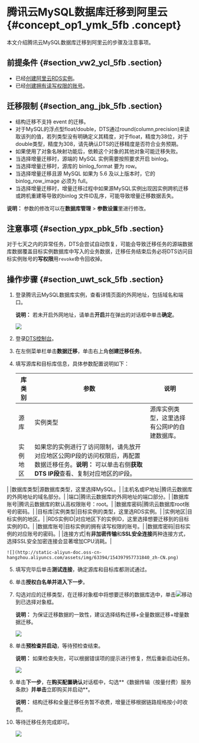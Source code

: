 # 腾讯云MySQL数据库迁移到阿里云 {#concept_op1_ymk_5fb .concept}

本文介绍腾讯云MySQL数据库迁移到阿里云的步骤及注意事项。

## 前提条件 {#section_vw2_ycl_5fb .section}

-   已经[创建阿里云RDS实例](../intl.zh-CN/快速入门MySQL版/创建实例.md#)。
-   已经[创建拥有读写权限的账号](../intl.zh-CN/快速入门MySQL版/初始化配置/创建账号和数据库.md#)。

## 迁移限制 {#section_ang_jbk_5fb .section}

-   结构迁移不支持 event 的迁移。
-   对于MySQL的浮点型float/double，DTS通过round\(column,precision\)来读取该列的值，若列类型没有明确定义其精度，对于float，精度为38位，对于double类型，精度为308，请先确认DTS的迁移精度是否符合业务预期。
-   如果使用了对象名映射功能后，依赖这个对象的其他对象可能迁移失败。
-   当选择增量迁移时，源端的 MySQL 实例需要按照要求开启 binlog。
-   当选择增量迁移时，源库的 binlog\_format 要为 row。
-   当选择增量迁移且源 MySQL 如果为 5.6 及以上版本时，它的 binlog\_row\_image 必须为 full。
-   当选择增量迁移时，增量迁移过程中如果源MySQL实例出现因实例跨机迁移或跨机重建等导致的binlog 文件ID乱序，可能导致增量迁移数据丢失。

**说明：** 参数的修改可以在**数据库管理** \> **参数设置**里进行修改。

## 注意事项 {#section_ypx_pbk_5fb .section}

对于七天之内的异常任务，DTS会尝试自动恢复，可能会导致迁移任务的源端数据库数据覆盖目标实例数据库中写入的业务数据，迁移任务结束后务必将DTS访问目标实例账号的**写权限**用`revoke`命令回收掉。

## 操作步骤 {#section_uwt_sck_5fb .section}

1.  登录腾讯云MySQL数据库实例，查看详情页面的外网地址，包括域名和端口。

    **说明：** 若未开启外网地址，请单击**开启**并在弹出的对话框中单击**确定**。

    ![](http://static-aliyun-doc.oss-cn-hangzhou.aliyuncs.com/assets/img/63394/154397957731838_zh-CN.png)

2.  登录[DTS控制台](https://dts.console.aliyun.com/)。
3.  在左侧菜单栏单击**数据迁移**，单击右上角**创建迁移任务**。
4.  填写源库和目标库信息，具体参数配置说明如下：

    |库类别|参数|说明|
    |---|--|--|
    |源库|实例类型|源库实例类型，这里选择有公网IP的自建数据库。|
    |实例地区|如果您的实例进行了访问限制，请先放开对应地区公网IP段的访问权限后，再配置数据迁移任务。**说明：** 可以单击右侧**获取DTS IP段**查看、复制对应地区的IP段。

|
    |数据库类型|源数据库类型，这里选择MySQL。|
    |主机名或IP地址|腾讯云数据库的外网地址的域名部分。|
    |端口|腾讯云数据库的外网地址的端口部分。|
    |数据库账号|腾讯云数据库的默认高权限账号：root。|
    |数据库密码|腾讯云数据库root账号的密码。|
    |目标库|实例类型|目标实例的类型，这里选RDS实例。|
    |实例地区|目标实例的地区。|
    |RDS实例ID|对应地区下的实例ID，这里选择想要迁移到的目标实例的ID。|
    |数据库账号|目标实例的拥有读写权限的账号。|
    |数据库密码|目标实例的对应账号的密码。|
    |连接方式|有**非加密传输**和**SSL安全连接**两种连接方式，选择SSL安全加密连接会显著增加CPU消耗。|

    ![](http://static-aliyun-doc.oss-cn-hangzhou.aliyuncs.com/assets/img/63394/154397957731840_zh-CN.png)

5.  填写完毕后单击**测试连接**，确定源库和目标库都测试通过。
6.  单击**授权白名单并进入下一步**。
7.  勾选对应的迁移类型，在迁移对象框中将想要迁移的数据库选中，单击![](http://static-aliyun-doc.oss-cn-hangzhou.aliyuncs.com/assets/img/63394/154397957731842_zh-CN.png)移动到已选择对象框。

    **说明：** 为保证迁移数据的一致性，建议选择结构迁移+全量数据迁移+增量数据迁移。

    ![](http://static-aliyun-doc.oss-cn-hangzhou.aliyuncs.com/assets/img/63394/154397957731841_zh-CN.png)

8.  单击**预检查并启动**，等待预检查结束。

    **说明：** 如果检查失败，可以根据错误项的提示进行修复，然后重新启动任务。

    ![](http://static-aliyun-doc.oss-cn-hangzhou.aliyuncs.com/assets/img/63394/154397957731845_zh-CN.png)

9.  单击**下一步**，在**购买配置确认**对话框中，勾选**《数据传输（按量付费）服务条款》**并单击**立即购买并启动**。

    **说明：** 结构迁移和全量迁移任务暂不收费，增量迁移根据链路规格按小时收费。

10. 等待迁移任务完成即可。

    ![](http://static-aliyun-doc.oss-cn-hangzhou.aliyuncs.com/assets/img/63394/154397957731844_zh-CN.png)


